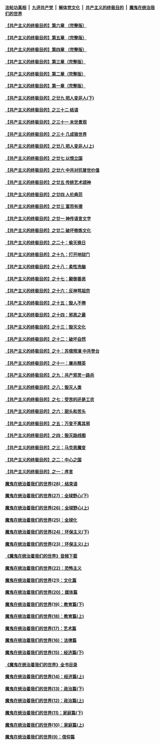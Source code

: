 ####  [法轮功真相](../../../../basic/blob/master/README.md?t=05171102) &nbsp;|&nbsp; [九评共产党](../../../../9ping.md/blob/master/README.md?t=05171102) &nbsp;|&nbsp; [解体党文化](../../../../jtdwh.md/blob/master/README.md?t=05171102)  &nbsp;|&nbsp; [共产主义的终极目的](../../../../gczydzjmd.md/blob/master/README.md?t=05171102) &nbsp;|&nbsp; [魔鬼在统治我们的世界](../../../../mgztzwmdsj.md/blob/master/README.md?t=05171102) 

#### [【共产主义的终极目的】第六章 （完整版）](../pages/nsc422/n11428913.md?t=05171102) 

#### [【共产主义的终极目的】第五章 （完整版）](../pages/nsc422/n11428912.md?t=05171102) 

#### [【共产主义的终极目的】第四章 （完整版）](../pages/nsc422/n11428907.md?t=05171102) 

#### [【共产主义的终极目的】第三章（完整版）](../pages/nsc422/n11428848.md?t=05171102) 

#### [【共产主义的终极目的】第二章（完整版）](../pages/nsc422/n11428831.md?t=05171102) 

#### [【共产主义的终极目的】第一章（完整版）](../pages/nsc422/n11417651.md?t=05171102) 

#### [【共产主义的终极目的】之廿九 把人变非人(下)](../pages/nsc422/n11344140.md?t=05171102) 

#### [【共产主义的终极目的】之三十二 结语](../pages/nsc422/n11360535.md?t=05171102) 

#### [【共产主义的终极目的】之三十一 末世景观](../pages/nsc422/n11351129.md?t=05171102) 

#### [【共产主义的终极目的】之三十 几成狼世界](../pages/nsc422/n11348280.md?t=05171102) 

#### [【共产主义的终极目的】之廿八 把人变非人(上)](../pages/nsc422/n11340492.md?t=05171102) 

#### [【共产主义的终极目的】之廿七 以恨立国](../pages/nsc422/n11336944.md?t=05171102) 

#### [【共产主义的终极目的】之廿六 中共对抗普世价值](../pages/nsc422/n11324785.md?t=05171102) 

#### [【共产主义的终极目的】之廿五 传统艺术颂神](../pages/nsc422/n11296396.md?t=05171102) 

#### [【共产主义的终极目的】之廿四 人伦典范](../pages/nsc422/n11296397.md?t=05171102) 

#### [【共产主义的终极目的】之廿三 富而有德](../pages/nsc422/n11283598.md?t=05171102) 

#### [【共产主义的终极目的】之廿一 神传语言文字](../pages/nsc422/n11263265.md?t=05171102) 

#### [【共产主义的终极目的】之廿二 破坏修炼文化](../pages/nsc422/n11245728.md?t=05171102) 

#### [【共产主义的终极目的】之二十：偷天换日](../pages/nsc422/n11238846.md?t=05171102) 

#### [【共产主义的终极目的】之十九：打开地狱门](../pages/nsc422/n11206376.md?t=05171102) 

#### [【共产主义的终极目的】之十八：柔性洗脑](../pages/nsc422/n11199994.md?t=05171102) 

#### [【共产主义的终极目的】之十七：颠倒善恶](../pages/nsc422/n11179782.md?t=05171102) 

#### [【共产主义的终极目的】之十六：反神骂祖宗](../pages/nsc422/n11166798.md?t=05171102) 

#### [【共产主义的终极目的】之十五：毁人不倦](../pages/nsc422/n11166792.md?t=05171102) 

#### [【共产主义的终极目的】之十四：邪恶之最](../pages/nsc422/n11150249.md?t=05171102) 

#### [【共产主义的终极目的】之十三：毁灭文化](../pages/nsc422/n11135227.md?t=05171102) 

#### [【共产主义的终极目的】之十二：破坏自然](../pages/nsc422/n11135214.md?t=05171102) 

#### [【共产主义的终极目的】之十：苏俄预演 中共登台](../pages/nsc422/n11118424.md?t=05171102) 

#### [【共产主义的终极目的】之十一：屠杀精英](../pages/nsc422/n11118442.md?t=05171102) 

#### [【共产主义的终极目的】之九：共产邪灵一路杀](../pages/nsc422/n11114139.md?t=05171102) 

#### [【共产主义的终极目的】之八：毁灭人类](../pages/nsc422/n11108503.md?t=05171102) 

#### [【共产主义的终极目的】之七：受苦的还是工农](../pages/nsc422/n11101809.md?t=05171102) 

#### [【共产主义的终极目的】之六：甜头和苦头](../pages/nsc422/n11096971.md?t=05171102) 

#### [【共产主义的终极目的】之五：万变不离其邪](../pages/nsc422/n11091285.md?t=05171102) 

#### [【共产主义的终极目的】之四：毁灭路线图](../pages/nsc422/n11086284.md?t=05171102) 

#### [【共产主义的终极目的】之三：马克思魔变](../pages/nsc422/n11061941.md?t=05171102) 

#### [【共产主义的终极目的】之二：中心之国](../pages/nsc422/n11047728.md?t=05171102) 

#### [【共产主义的终极目的】之一：序言](../pages/nsc422/n11086077.md?t=05171102) 

#### [魔鬼在统治着我们的世界(28)：结束语](../pages/nsc422/n10936246.md?t=05171102) 

#### [魔鬼在统治着我们的世界(27)：全球野心(下)](../pages/nsc422/n10928319.md?t=05171102) 

#### [魔鬼在统治着我们的世界(26)：全球野心(上)](../pages/nsc422/n10900318.md?t=05171102) 

#### [魔鬼在统治着我们的世界(25)：全球化](../pages/nsc422/n10788205.md?t=05171102) 

#### [魔鬼在统治着我们的世界(24)：环保主义(下)](../pages/nsc422/n10695307.md?t=05171102) 

#### [魔鬼在统治着我们的世界(23)：环保主义(上)](../pages/nsc422/n10688613.md?t=05171102) 

#### [《魔鬼在统治着我们的世界》音频下载](../pages/nsc422/n10635553.md?t=05171102) 

#### [魔鬼在统治着我们的世界(22)：恐怖主义](../pages/nsc422/n10614727.md?t=05171102) 

#### [魔鬼在统治着我们的世界(21)：文化篇](../pages/nsc422/n10597706.md?t=05171102) 

#### [魔鬼在统治着我们的世界(20)：媒体篇](../pages/nsc422/n10586579.md?t=05171102) 

#### [魔鬼在统治着我们的世界(19)：教育篇(下)](../pages/nsc422/n10564808.md?t=05171102) 

#### [魔鬼在统治着我们的世界(18)：教育篇(上)](../pages/nsc422/n10526970.md?t=05171102) 

#### [魔鬼在统治着我们的世界(17)：艺术篇](../pages/nsc422/n10499093.md?t=05171102) 

#### [魔鬼在统治着我们的世界(16)：法律篇](../pages/nsc422/n10485969.md?t=05171102) 

#### [魔鬼在统治着我们的世界(15)：经济篇(下)](../pages/nsc422/n10469975.md?t=05171102) 

#### [《魔鬼在统治着我们的世界》全书目录](../pages/nsc422/n10464261.md?t=05171102) 

#### [魔鬼在统治着我们的世界(14)：经济篇(上)](../pages/nsc422/n10457370.md?t=05171102) 

#### [魔鬼在统治着我们的世界(13)：政治篇(下)](../pages/nsc422/n10448270.md?t=05171102) 

#### [魔鬼在统治着我们的世界(12)：政治篇(上)](../pages/nsc422/n10444576.md?t=05171102) 

#### [魔鬼在统治着我们的世界(11)：家庭篇(下)](../pages/nsc422/n10440961.md?t=05171102) 

#### [魔鬼在统治着我们的世界(10)：家庭篇(上)](../pages/nsc422/n10435448.md?t=05171102) 

#### [魔鬼在统治着我们的世界(9)：信仰篇](../pages/nsc422/n10432159.md?t=05171102) 

